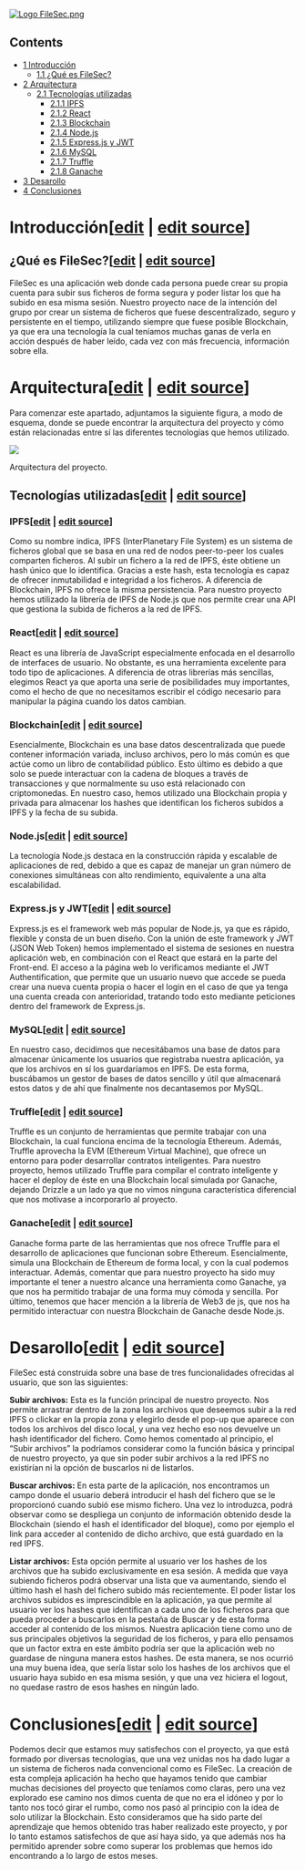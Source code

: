 [![Logo FileSec.png](images/800px-Logo\_FileSec.png)](/pti/index.php/File:Logo_FileSec.png)

## Contents

* [1 Introducción](#Introducci.C3.B3n)
  + [1.1 ¿Qué es FileSec?](#.C2.BFQu.C3.A9_es_FileSec.3F)
* [2 Arquitectura](#Arquitectura)
  + [2.1 Tecnologías utilizadas](#Tecnolog.C3.ADas_utilizadas)
    - [2.1.1 IPFS](#IPFS)
    - [2.1.2 React](#React)
    - [2.1.3 Blockchain](#Blockchain)
    - [2.1.4 Node.js](#Node.js)
    - [2.1.5 Express.js y JWT](#Express.js_y_JWT)
    - [2.1.6 MySQL](#MySQL)
    - [2.1.7 Truffle](#Truffle)
    - [2.1.8 Ganache](#Ganache)
* [3 Desarollo](#Desarollo)
* [4 Conclusiones](#Conclusiones)

# Introducción[[edit](/pti/index.php?title=Categor%C3%ADa:Filesec&veaction=edit&section=1 "Edit section: Introducción") | [edit source](/pti/index.php?title=Categor%C3%ADa:Filesec&action=edit&section=1 "Edit section: Introducción")]

## ¿Qué es FileSec?[[edit](/pti/index.php?title=Categor%C3%ADa:Filesec&veaction=edit&section=2 "Edit section: ¿Qué es FileSec?") | [edit source](/pti/index.php?title=Categor%C3%ADa:Filesec&action=edit&section=2 "Edit section: ¿Qué es FileSec?")]

FileSec es una aplicación web donde cada persona puede crear su propia cuenta para subir sus ficheros de forma segura y poder listar los que ha subido en esa misma sesión.
Nuestro proyecto nace de la intención del grupo por crear un sistema de ficheros que fuese descentralizado, seguro y persistente en el tiempo, utilizando siempre que fuese posible Blockchain, ya que era una tecnología la cual teníamos muchas ganas de verla en acción después de haber leído, cada vez con más frecuencia, información sobre ella.

# Arquitectura[[edit](/pti/index.php?title=Categor%C3%ADa:Filesec&veaction=edit&section=3 "Edit section: Arquitectura") | [edit source](/pti/index.php?title=Categor%C3%ADa:Filesec&action=edit&section=3 "Edit section: Arquitectura")]

Para comenzar este apartado, adjuntamos la siguiente figura, a modo de esquema, donde se puede encontrar la arquitectura del proyecto y cómo están relacionadas entre sí las diferentes tecnologías que hemos utilizado.

[![](images/800px-Arquitectura\_FileSec.png)](/pti/index.php/File:Arquitectura_FileSec.png)

Arquitectura del proyecto.

## Tecnologías utilizadas[[edit](/pti/index.php?title=Categor%C3%ADa:Filesec&veaction=edit&section=4 "Edit section: Tecnologías utilizadas") | [edit source](/pti/index.php?title=Categor%C3%ADa:Filesec&action=edit&section=4 "Edit section: Tecnologías utilizadas")]

### IPFS[[edit](/pti/index.php?title=Categor%C3%ADa:Filesec&veaction=edit&section=5 "Edit section: IPFS") | [edit source](/pti/index.php?title=Categor%C3%ADa:Filesec&action=edit&section=5 "Edit section: IPFS")]

Como su nombre indica, IPFS (InterPlanetary File System) es un sistema de ficheros global que se basa en una red de nodos peer-to-peer los cuales comparten ficheros. Al subir un fichero a la red de IPFS, éste obtiene un hash único que lo identifica. Gracias a este hash, esta tecnología es capaz de ofrecer inmutabilidad e integridad a los ficheros. A diferencia de Blockchain, IPFS no ofrece la misma persistencia. Para nuestro proyecto hemos utilizado la librería de IPFS de Node.js que nos permite crear una API que gestiona la subida de ficheros a la red de IPFS.

### React[[edit](/pti/index.php?title=Categor%C3%ADa:Filesec&veaction=edit&section=6 "Edit section: React") | [edit source](/pti/index.php?title=Categor%C3%ADa:Filesec&action=edit&section=6 "Edit section: React")]

React es una librería de JavaScript especialmente enfocada en el desarrollo de interfaces de usuario. No obstante, es una herramienta excelente para todo tipo de aplicaciones. A diferencia de otras librerías más sencillas, elegimos React ya que aporta una serie de posibilidades muy importantes, como el hecho de que no necesitamos escribir el código necesario para manipular la página cuando los datos cambian.

### Blockchain[[edit](/pti/index.php?title=Categor%C3%ADa:Filesec&veaction=edit&section=7 "Edit section: Blockchain") | [edit source](/pti/index.php?title=Categor%C3%ADa:Filesec&action=edit&section=7 "Edit section: Blockchain")]

Esencialmente, Blockchain es una base datos descentralizada que puede contener información variada, incluso archivos, pero lo más común es que actúe como un libro de contabilidad público. Esto último es debido a que solo se puede interactuar con la cadena de bloques a través de transacciones y que normalmente su uso está relacionado con criptomonedas. En nuestro caso, hemos utilizado una Blockchain propia y privada para almacenar los hashes que identifican los ficheros subidos a IPFS y la fecha de su subida.

### Node.js[[edit](/pti/index.php?title=Categor%C3%ADa:Filesec&veaction=edit&section=8 "Edit section: Node.js") | [edit source](/pti/index.php?title=Categor%C3%ADa:Filesec&action=edit&section=8 "Edit section: Node.js")]

La tecnología Node.js destaca en la construcción rápida y escalable de aplicaciones de red, debido a que es capaz de manejar un gran número de conexiones simultáneas con alto rendimiento, equivalente a una alta escalabilidad.

### Express.js y JWT[[edit](/pti/index.php?title=Categor%C3%ADa:Filesec&veaction=edit&section=9 "Edit section: Express.js y JWT") | [edit source](/pti/index.php?title=Categor%C3%ADa:Filesec&action=edit&section=9 "Edit section: Express.js y JWT")]

Express.js es el framework web más popular de Node.js, ya que es rápido, flexible y consta de un buen diseño. Con la unión de este framework y JWT (JSON Web Token) hemos implementado el sistema de sesiones en nuestra aplicación web, en combinación con el React que estará en la parte del Front-end. El acceso a la página web lo verificamos mediante el JWT Authentification, que permite que un usuario nuevo que accede se pueda crear una nueva cuenta propia o hacer el login en el caso de que ya tenga una cuenta creada con anterioridad, tratando todo esto mediante peticiones dentro del framework de Express.js.

### MySQL[[edit](/pti/index.php?title=Categor%C3%ADa:Filesec&veaction=edit&section=10 "Edit section: MySQL") | [edit source](/pti/index.php?title=Categor%C3%ADa:Filesec&action=edit&section=10 "Edit section: MySQL")]

En nuestro caso, decidimos que necesitábamos una base de datos para almacenar únicamente los usuarios que registraba nuestra aplicación, ya que los archivos en sí los guardaríamos en IPFS. De esta forma, buscábamos un gestor de bases de datos sencillo y útil que almacenará estos datos y de ahí que finalmente nos decantasemos por MySQL.

### Truffle[[edit](/pti/index.php?title=Categor%C3%ADa:Filesec&veaction=edit&section=11 "Edit section: Truffle") | [edit source](/pti/index.php?title=Categor%C3%ADa:Filesec&action=edit&section=11 "Edit section: Truffle")]

Truffle es un conjunto de herramientas que permite trabajar con una Blockchain, la cual funciona encima de la tecnología Ethereum. Además, Truffle aprovecha la EVM (Ethereum Virtual Machine), que ofrece un entorno para poder desarrollar contratos inteligentes. Para nuestro proyecto, hemos utilizado Truffle para compilar el contrato inteligente y hacer el deploy de éste en una Blockchain local simulada por Ganache, dejando Drizzle a un lado ya que no vimos ninguna característica diferencial que nos motivase a incorporarlo al proyecto.

### Ganache[[edit](/pti/index.php?title=Categor%C3%ADa:Filesec&veaction=edit&section=12 "Edit section: Ganache") | [edit source](/pti/index.php?title=Categor%C3%ADa:Filesec&action=edit&section=12 "Edit section: Ganache")]

Ganache forma parte de las herramientas que nos ofrece Truffle para el desarrollo de aplicaciones que funcionan sobre Ethereum. Esencialmente, simula una Blockchain de Ethereum de forma local, y con la cual podemos interactuar. Además, comentar que para nuestro proyecto ha sido muy importante el tener a nuestro alcance una herramienta como Ganache, ya que nos ha permitido trabajar de una forma muy cómoda y sencilla. Por último, tenemos que hacer mención a la librería de Web3 de js, que nos ha permitido interactuar con nuestra Blockchain de Ganache desde Node.js.

# Desarollo[[edit](/pti/index.php?title=Categor%C3%ADa:Filesec&veaction=edit&section=13 "Edit section: Desarollo") | [edit source](/pti/index.php?title=Categor%C3%ADa:Filesec&action=edit&section=13 "Edit section: Desarollo")]

FileSec está construida sobre una base de tres funcionalidades ofrecidas al usuario, que son las siguientes:

**Subir archivos:** Esta es la función principal de nuestro proyecto. Nos permite arrastrar dentro de la zona los archivos que deseemos subir a la red IPFS o clickar en la propia zona y elegirlo desde el pop-up que aparece con todos los archivos del disco local, y una vez hecho eso nos devuelve un hash identificador del fichero. Como hemos comentado al principio, el “Subir archivos” la podríamos considerar como la función básica y principal de nuestro proyecto, ya que sin poder subir archivos a la red IPFS no existirían ni la opción de buscarlos ni de listarlos.

**Buscar archivos:** En esta parte de la aplicación, nos encontramos un campo donde el usuario deberá introducir el hash del fichero que se le proporcionó cuando subió ese mismo fichero. Una vez lo introduzca, podrá observar como se despliega un conjunto de información obtenido desde la Blockchain (siendo el hash el identificador del bloque), como por ejemplo el link para acceder al contenido de dicho archivo, que está guardado en la red IPFS.

**Listar archivos:** Esta opción permite al usuario ver los hashes de los archivos que ha subido exclusivamente en esa sesión. A medida que vaya subiendo ficheros podrá observar una lista que va aumentando, siendo el último hash el hash del fichero subido más recientemente. El poder listar los archivos subidos es imprescindible en la aplicación, ya que permite al usuario ver los hashes que identifican a cada uno de los ficheros para que pueda proceder a buscarlos en la pestaña de Buscar y de esta forma acceder al contenido de los mismos. Nuestra aplicación tiene como uno de sus principales objetivos la seguridad de los ficheros, y para ello pensamos que un factor extra en este ámbito podría ser que la aplicación web no guardase de ninguna manera estos hashes. De esta manera, se nos ocurrió una muy buena idea, que sería listar solo los hashes de los archivos que el usuario haya subido en esa misma sesión, y que una vez hiciera el logout, no quedase rastro de esos hashes en ningún lado.

# Conclusiones[[edit](/pti/index.php?title=Categor%C3%ADa:Filesec&veaction=edit&section=14 "Edit section: Conclusiones") | [edit source](/pti/index.php?title=Categor%C3%ADa:Filesec&action=edit&section=14 "Edit section: Conclusiones")]

Podemos decir que estamos muy satisfechos con el proyecto, ya que está formado por diversas tecnologías, que una vez unidas nos ha dado lugar a un sistema de ficheros nada convencional como es FileSec. La creación de esta compleja aplicación ha hecho que hayamos tenido que cambiar muchas decisiones del proyecto que teníamos como claras, pero una vez explorado ese camino nos dimos cuenta de que no era el idóneo y por lo tanto nos tocó girar el rumbo, como nos pasó al principio con la idea de solo utilizar la Blockchain. Esto consideramos que ha sido parte del aprendizaje que hemos obtenido tras haber realizado este proyecto, y por lo tanto estamos satisfechos de que así haya sido, ya que además nos ha permitido aprender sobre como superar los problemas que hemos ido encontrando a lo largo de estos meses.